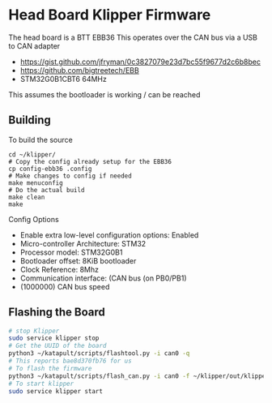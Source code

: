 # Head Board Klipper Firmware

The head board is a BTT EBB36
This operates over the CAN bus via a USB to CAN adapter

  * https://gist.github.com/jfryman/0c3827079e23d7bc55f9677d2c6b8bec
  * https://github.com/bigtreetech/EBB
  * STM32G0B1CBT6 64MHz

This assumes the bootloader is working / can be reached

## Building

To build the source

```
cd ~/klipper/
# Copy the config already setup for the EBB36
cp config-ebb36 .config
# Make changes to config if needed
make menuconfig
# Do the actual build
make clean
make
```

Config Options

  * Enable extra low-level configuration options: Enabled
  * Micro-controller Architecture: STM32
  * Processor model: STM32G0B1
  * Bootloader offset: 8KiB bootloader
  * Clock Reference: 8Mhz
  * Communication interface: (CAN bus (on PB0/PB1)
  * (1000000) CAN bus speed

## Flashing the Board

```bash
# stop Klipper
sudo service klipper stop
# Get the UUID of the board
python3 ~/katapult/scripts/flashtool.py -i can0 -q
# This reports bae8d370fb76 for us
# To flash the firmware
python3 ~/katapult/scripts/flash_can.py -i can0 -f ~/klipper/out/klipper.bin -u bae8d370fb76
# To start klipper
sudo service klipper start
```
